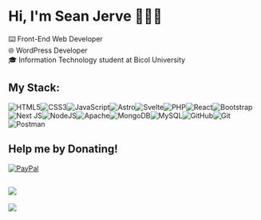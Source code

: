 # Hi, I'm Sean Jerve 👨🏻‍💻

⌨️ Front-End Web Developer <br/>
🌐 WordPress Developer <br/>
🎓 Information Technology student at Bicol University

## My Stack:
![HTML5](https://img.shields.io/badge/html5-%23E34F26.svg?style=for-the-badge&logo=html5&logoColor=white)![CSS3](https://img.shields.io/badge/css3-%231572B6.svg?style=for-the-badge&logo=css3&logoColor=white)![JavaScript](https://img.shields.io/badge/javascript-%23323330.svg?style=for-the-badge&logo=javascript&logoColor=%23F7DF1E)![Astro](https://img.shields.io/badge/astro-%232C2052.svg?style=for-the-badge&logo=astro&logoColor=white)![Svelte](https://img.shields.io/badge/svelte-%23f1413d.svg?style=for-the-badge&logo=svelte&logoColor=white)![PHP](https://img.shields.io/badge/php-%23777BB4.svg?style=for-the-badge&logo=php&logoColor=white)![React](https://img.shields.io/badge/react-%2320232a.svg?style=for-the-badge&logo=react&logoColor=%2361DAFB)![Bootstrap](https://img.shields.io/badge/bootstrap-%238511FA.svg?style=for-the-badge&logo=bootstrap&logoColor=white)![Next JS](https://img.shields.io/badge/Next-black?style=for-the-badge&logo=next.js&logoColor=white)![NodeJS](https://img.shields.io/badge/node.js-6DA55F?style=for-the-badge&logo=node.js&logoColor=white)![Apache](https://img.shields.io/badge/apache-%23D42029.svg?style=for-the-badge&logo=apache&logoColor=white)![MongoDB](https://img.shields.io/badge/MongoDB-%234ea94b.svg?style=for-the-badge&logo=mongodb&logoColor=white)![MySQL](https://img.shields.io/badge/mysql-4479A1.svg?style=for-the-badge&logo=mysql&logoColor=white)![GitHub](https://img.shields.io/badge/github-%23121011.svg?style=for-the-badge&logo=github&logoColor=white)![Git](https://img.shields.io/badge/git-%23F05033.svg?style=for-the-badge&logo=git&logoColor=white)![Postman](https://img.shields.io/badge/Postman-FF6C37?style=for-the-badge&logo=postman&logoColor=white)

## Help me by Donating!
[![PayPal](https://img.shields.io/badge/PayPal-00457C?style=for-the-badge&logo=paypal&logoColor=white)](https://paypal.me/seanjerve) 
  
![](https://quotes-github-readme.vercel.app/api?type=horizontal&theme=radical)
---
[![](https://visitcount.itsvg.in/api?id=SeanJerve&icon=0&color=0)](https://visitcount.itsvg.in)
